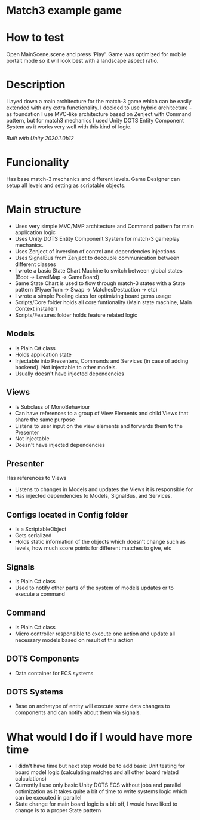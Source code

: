 # Match3 example game

# How to test
Open MainScene.scene and press 'Play'. Game was optimized for mobile portait mode so it will look best with a landscape aspect ratio.

# Description
I layed down a main architecture for the match-3 game which can be easily extended with any extra functionality. 
I decided to use hybrid architecture - as foundation I use MVC-like architecture based on Zenject with Command pattern, but for match3 mechanics I used Unity DOTS Entity Component System as it works very well with this kind of logic.

*Built with Unity 2020.1.0b12*

# Funcionality

Has base match-3 mechanics and different levels. Game Designer can setup all levels and setting as scriptable objects.

# Main structure

* Uses very simple MVC/MVP architecture and Command pattern for main application logic
* Uses Unity DOTS Entity Component System for match-3 gameplay mechanics.
* Uses Zenject of inversion of control and dependencies injections
* Uses SignalBus from Zenject to decouple communication between different classes
* I wrote a basic State Chart Machine to switch between global states (Boot -> LevelMap -> GameBoard)
* Same State Chart is used to flow through match-3 states with a State pattern (PlyaerTurn -> Swap -> MatchesDestuction -> etc)
* I wrote a simple Pooling class for optimizing board gems usage
* Scripts/Core folder holds all core funtionality (Main state machine, Main Context installer)
* Scripts/Features folder holds feature related logic

## Models 
* Is Plain C# class
* Holds application state
* Injectable into Presenters, Commands and Services (in case of adding backend). Not injectable to other models.
* Usually doesn't have injected dependencies

## Views
* Is Subclass of MonoBehaviour
* Can have references to a group of View Elements and child Views that share the same purpose
* Listens to user input on the view elements and forwards them to the Presenter
* Not injectable
* Doesn't have injected dependencies

## Presenter
Has references to Views
* Listens to changes in Models and updates the Views it is responsible for
* Has injected dependencies to Models, SignalBus, and Services.

## Configs located in Config folder
* Is a ScriptableObject
* Gets serialized 
* Holds static information of the objects which doesn't change such as levels, how much score points for different matches to give, etc

## Signals
* Is Plain C# class
* Used to notify other parts of the system of models updates or to execute a command

## Command
* Is Plain C# class
* Micro controller responsible to execute one action and update all necessary models based on result of this action

## DOTS Components
* Data container for ECS systems

## DOTS Systems
* Base on archetype of entity will execute some data changes to components and can notify about them via signals.


# What would I do if I would have more time

* I didn't have time but next step would be to add basic Unit testing for board model logic (calculating matches and all other board related calculations)
* Currently I use only basic Unity DOTS ECS without jobs and parallel optimization as it takes quite a bit of time to write systems logic which can be executed in parallel
* State change for main board logic is a bit off, I would have liked to change is to a proper State pattern
